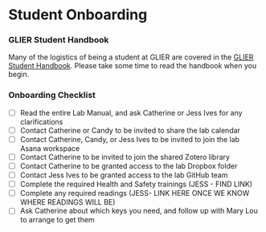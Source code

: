 # Student Onboarding

### GLIER Student Handbook
Many of the logistics of being a student at GLIER are covered in the [GLIER Student Handbook](http://www1.uwindsor.ca/glier/glier-graduate-student-handbook). Please take some time to read the handbook when you begin.

### Onboarding Checklist
- [ ]	Read the entire Lab Manual, and ask Catherine or Jess Ives for any clarifications
- [ ]	Contact Catherine or Candy to be invited to share the lab calendar
- [ ]	Contact Catherine, Candy, or Jess Ives to be invited to join the lab Asana workspace
- [ ]	Contact Catherine to be invited to join the shared Zotero library
- [ ]	Contact Catherine to be granted access to the lab Dropbox folder
- [ ]	Contact Jess Ives to be granted access to the lab GitHub team
- [ ]	Complete the required Health and Safety trainings (JESS - FIND LINK)
- [ ]	Complete any required readings (JESS- LINK HERE ONCE WE KNOW WHERE READINGS WILL BE)
- [ ]	Ask Catherine about which keys you need, and follow up with Mary Lou to arrange to get them
